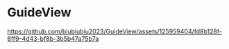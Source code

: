 # GuideView


https://github.com/biubiubiu2023/GuideView/assets/125959404/fd8b128f-6ff9-4d43-bf8b-3b5b47a75b7a

